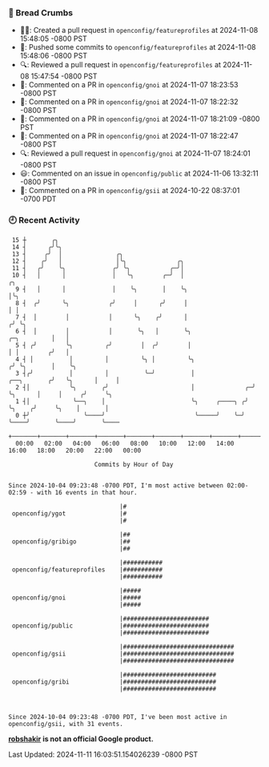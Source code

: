 ### 🍞 Bread Crumbs

 * ✍🏼: Created a pull request in `openconfig/featureprofiles` at 2024-11-08 15:48:05 -0800 PST
 * 🚢: Pushed some commits to `openconfig/featureprofiles` at 2024-11-08 15:48:06 -0800 PST
 * 🔍: Reviewed a pull request in  `openconfig/featureprofiles` at 2024-11-08 15:47:54 -0800 PST
 * 💬: Commented on a PR in  `openconfig/gnoi` at 2024-11-07 18:23:53 -0800 PST
 * 💬: Commented on a PR in  `openconfig/gnoi` at 2024-11-07 18:22:32 -0800 PST
 * 💬: Commented on a PR in  `openconfig/gnoi` at 2024-11-07 18:21:09 -0800 PST
 * 💬: Commented on a PR in  `openconfig/gnoi` at 2024-11-07 18:22:47 -0800 PST
 * 🔍: Reviewed a pull request in  `openconfig/gnoi` at 2024-11-07 18:24:01 -0800 PST
 * 😃: Commented on an issue in `openconfig/public` at 2024-11-06 13:32:11 -0800 PST
 * 💬: Commented on a PR in  `openconfig/gsii` at 2024-10-22 08:37:01 -0700 PDT

### 🕘 Recent Activity
```
 15 ┼       ╭╮
 14 ┤      ╭╯╰╮
 13 ┤     ╭╯  │               ╭╮
 12 ┤    ╭╯   │               │╰╮              ╭╮
 11 ┤   ╭╯    ╰╮             ╭╯ ╰╮           ╭─╯│
 10 ┤   │      │             │   ╰╮        ╭─╯  │                                             ╭╮
  9 ┤   │      │             │    ╰╮       │    ╰╮                                            │╰╮
  8 ┤  ╭╯      ╰╮           ╭╯     │      ╭╯     │                                            │ │
  7 ┤  │        │           │      ╰╮    ╭╯      │                                           ╭╯ ╰╮
  6 ┤  │        │           │       ╰╮   │       ╰╮                              ╭─╮         │   │
  5 ┤ ╭╯        ╰╮         ╭╯        │  ╭╯        │                              │ │        ╭╯   │
  4 ┤ │          │         │         ╰╮ │         ╰╮                            ╭╯ ╰╮       │    ╰╮
  3 ┤╭╯          │         │          ╰─╯          │                ╭──╮       ╭╯   ╰╮      │     │
  2 ┤│           ╰╮       ╭╯                       │              ╭─╯  ╰╮      │     │     ╭╯     ╰╮
  1 ┤│            ╰──╮    │                        ╰╮     ╭────╮ ╭╯     ╰╮    ╭╯     ╰╮    │       │
  0 ┼╯               ╰────╯                         ╰─────╯    ╰─╯       ╰────╯       ╰────╯       ╰────
    +───────+───────+───────+───────+───────+───────+───────+───────+───────+───────+───────+───────+────
  00:00   02:00   04:00   06:00   08:00   10:00   12:00   14:00   16:00   18:00   20:00   22:00   00:00   

						Commits by Hour of Day


Since 2024-10-04 09:23:48 -0700 PDT, I'm most active between 02:00-02:59 - with 16 events in that hour.

```



```
                               |#
 openconfig/ygot               |#
                               |#

                               |##
 openconfig/gribigo            |##
                               |##

                               |###########
 openconfig/featureprofiles    |###########
                               |###########

                               |#####
 openconfig/gnoi               |#####
                               |#####

                               |########################
 openconfig/public             |########################
                               |########################

                               |###############################
 openconfig/gsii               |###############################
                               |###############################

                               |##########################
 openconfig/gribi              |##########################
                               |##########################



Since 2024-10-04 09:23:48 -0700 PDT, I've been most active in openconfig/gsii, with 31 events.

```
**[robshakir](mailto:robjs@google.com) is not an official Google product.**  


Last Updated: 2024-11-11 16:03:51.154026239 -0800 PST
